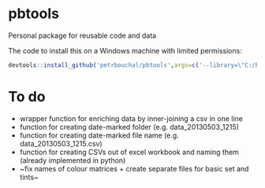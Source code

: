 pbtools
=======

Personal package for reusable code and data

The code to install this on a Windows machine with limited permissions:

```r
devtools::install_github('petrbouchal/pbtools',args=c('--library=\"C:/PROGRA~1/R/R-30~1.2/library\"'))
```

# To do

* wrapper function for enriching data by inner-joining a csv in one line
* function for creating date-marked folder (e.g. data_20130503_1215)
* function for creating date-marked file name (e.g. data_20130503_1215.csv)
* function for creating CSVs out of excel workbook and naming them (already implemented in python)
* ~fix names of colour matrices + create separate files for basic set and tints~
